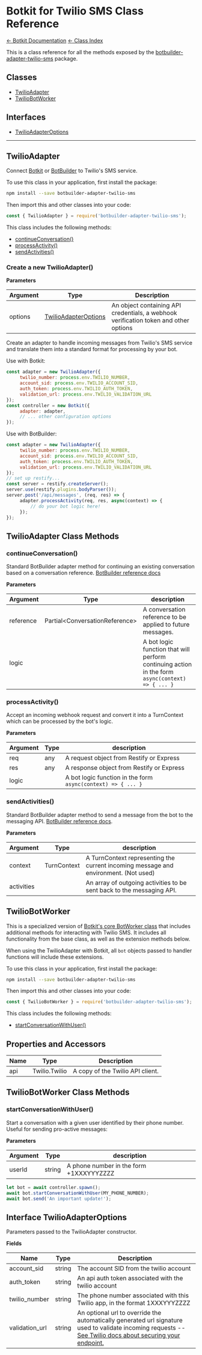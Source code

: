 # Botkit for Twilio SMS Class Reference

[&larr; Botkit Documentation](..) [&larr; Class Index](index.md) 

This is a class reference for all the methods exposed by the [botbuilder-adapter-twilio-sms](https://github.com/howdyai/botkit/tree/next/packages/botbuilder-adapter-twilio-sms) package.

## Classes


* <a href="#TwilioAdapter">TwilioAdapter</a>
* <a href="#TwilioBotWorker">TwilioBotWorker</a>

## Interfaces

* <a href="#TwilioAdapterOptions">TwilioAdapterOptions</a>

---

<a name="TwilioAdapter"></a>
## TwilioAdapter
Connect [Botkit](https://www.npmjs.com/package/botkit) or [BotBuilder](https://www.npmjs.com/package/botbuilder) to Twilio's SMS service.

To use this class in your application, first install the package:
```bash
npm install --save botbuilder-adapter-twilio-sms
```

Then import this and other classes into your code:
```javascript
const { TwilioAdapter } = require('botbuilder-adapter-twilio-sms');
```

This class includes the following methods:
* [continueConversation()](#continueConversation)
* [processActivity()](#processActivity)
* [sendActivities()](#sendActivities)



### Create a new TwilioAdapter()
**Parameters**

| Argument | Type | Description
|--- |--- |---
| options | [TwilioAdapterOptions](#TwilioAdapterOptions) | An object containing API credentials, a webhook verification token and other options<br/>

Create an adapter to handle incoming messages from Twilio's SMS service and translate them into a standard format for processing by your bot.

Use with Botkit:
```javascript
const adapter = new TwilioAdapter({
     twilio_number: process.env.TWILIO_NUMBER,
     account_sid: process.env.TWILIO_ACCOUNT_SID,
     auth_token: process.env.TWILIO_AUTH_TOKEN,
     validation_url: process.env.TWILIO_VALIDATION_URL
});
const controller = new Botkit({
     adapter: adapter,
     // ... other configuration options
});
```

Use with BotBuilder:
```javascript
const adapter = new TwilioAdapter({
     twilio_number: process.env.TWILIO_NUMBER,
     account_sid: process.env.TWILIO_ACCOUNT_SID,
     auth_token: process.env.TWILIO_AUTH_TOKEN,
     validation_url: process.env.TWILIO_VALIDATION_URL
});
// set up restify...
const server = restify.createServer();
server.use(restify.plugins.bodyParser());
server.post('/api/messages', (req, res) => {
     adapter.processActivity(req, res, async(context) => {
         // do your bot logic here!
     });
});
```




## TwilioAdapter Class Methods
<a name="continueConversation"></a>
### continueConversation()
Standard BotBuilder adapter method for continuing an existing conversation based on a conversation reference.
[BotBuilder reference docs](https://docs.microsoft.com/en-us/javascript/api/botbuilder-core/botadapter?view=botbuilder-ts-latest#continueconversation)

**Parameters**

| Argument | Type | description
|--- |--- |---
| reference| Partial&lt;ConversationReference&gt; | A conversation reference to be applied to future messages.
| logic|  | A bot logic function that will perform continuing action in the form `async(context) => { ... }`<br/>



<a name="processActivity"></a>
### processActivity()
Accept an incoming webhook request and convert it into a TurnContext which can be processed by the bot's logic.

**Parameters**

| Argument | Type | description
|--- |--- |---
| req| any | A request object from Restify or Express
| res| any | A response object from Restify or Express
| logic|  | A bot logic function in the form `async(context) => { ... }`<br/>



<a name="sendActivities"></a>
### sendActivities()
Standard BotBuilder adapter method to send a message from the bot to the messaging API.
[BotBuilder reference docs](https://docs.microsoft.com/en-us/javascript/api/botbuilder-core/botadapter?view=botbuilder-ts-latest#sendactivities).

**Parameters**

| Argument | Type | description
|--- |--- |---
| context| TurnContext | A TurnContext representing the current incoming message and environment. (Not used)
| activities|  | An array of outgoing activities to be sent back to the messaging API.<br/>




<a name="TwilioBotWorker"></a>
## TwilioBotWorker
This is a specialized version of [Botkit's core BotWorker class](core.md#BotWorker) that includes additional methods for interacting with Twilio SMS.
It includes all functionality from the base class, as well as the extension methods below.

When using the TwilioAdapter with Botkit, all `bot` objects passed to handler functions will include these extensions.


To use this class in your application, first install the package:
```bash
npm install --save botbuilder-adapter-twilio-sms
```

Then import this and other classes into your code:
```javascript
const { TwilioBotWorker } = require('botbuilder-adapter-twilio-sms');
```

This class includes the following methods:
* [startConversationWithUser()](#startConversationWithUser)




## Properties and Accessors

| Name | Type | Description
|--- |--- |---
| api | Twilio.Twilio | A copy of the Twilio API client.

## TwilioBotWorker Class Methods
<a name="startConversationWithUser"></a>
### startConversationWithUser()
Start a conversation with a given user identified by their phone number. Useful for sending pro-active messages:

**Parameters**

| Argument | Type | description
|--- |--- |---
| userId| string | A phone number in the form +1XXXYYYZZZZ<br/>



```javascript
let bot = await controller.spawn();
await bot.startConversationWithUser(MY_PHONE_NUMBER);
await bot.send('An important update!');
```




<a name="TwilioAdapterOptions"></a>
## Interface TwilioAdapterOptions
Parameters passed to the TwilioAdapter constructor.

**Fields**

| Name | Type | Description
|--- |--- |---
| account_sid | string | The account SID from the twilio account<br/>
| auth_token | string | An api auth token associated with the twilio account<br/>
| twilio_number | string | The phone number associated with this Twilio app, in the format 1XXXYYYZZZZ<br/>
| validation_url | string | An optional url to override the automatically generated url signature used to validate incoming requests -- [See Twilio docs about securing your endpoint.](https://www.twilio.com/docs/usage/security#validating-requests)<br/>
